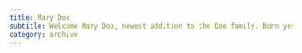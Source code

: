 ```yaml
---
title: Mary Doe
subtitle: Welcome Mary Doe, newest addition to the Doe family. Born yesterday at 3:00am!
category: archive
---
```

